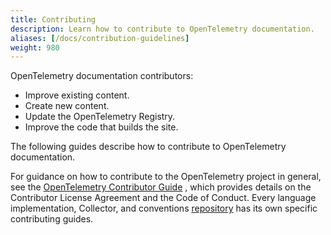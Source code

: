 ```yaml
---
title: Contributing
description: Learn how to contribute to OpenTelemetry documentation.
aliases: [/docs/contribution-guidelines]
weight: 980
---
```


OpenTelemetry documentation contributors:

- Improve existing content.
- Create new content.
- Update the OpenTelemetry Registry.
- Improve the code that builds the site.

The following guides describe how to contribute to OpenTelemetry documentation.

For guidance on how to contribute to the OpenTelemetry project in general, see
the
[OpenTelemetry Contributor Guide](https://github.com/open-telemetry/community/blob/main/CONTRIBUTING.md)
, which provides details on the Contributor License Agreement and the Code of
Conduct. Every language implementation, Collector, and conventions
[repository](https://github.com/open-telemetry/) has its own specific
contributing guides.

